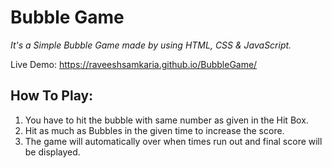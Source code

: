 # Bubble Game
*It's a Simple Bubble Game made by using HTML, CSS & JavaScript.*

Live Demo: https://raveeshsamkaria.github.io/BubbleGame/

## How To Play:
1. You have to hit the bubble with same number as given in the Hit Box.
2. Hit as much as Bubbles in the given time to increase the score.
3. The game will automatically over when times run out and final score will be displayed.